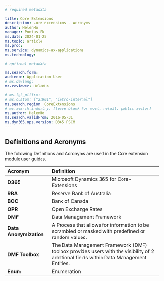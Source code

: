 ```yaml
---
# required metadata

title: Core Extensions
description: Core Extensions - Acronyms
author: HelenHo
manager: Pontus Ek
ms.date: 2024-01-25
ms.topic: article
ms.prod: 
ms.service: dynamics-ax-applications
ms.technology: 

# optional metadata

ms.search.form:  
audience: Application User
# ms.devlang: 
ms.reviewer: HelenHo

# ms.tgt_pltfrm: 
# ms.custom: ["21901", "intro-internal"]
ms.search.region: CoreExtensions
# ms.search.industry: [leave blank for most, retail, public sector]
ms.author: HelenHo
ms.search.validFrom: 2016-05-31
ms.dyn365.ops.version: D365 FSCM
---
```


## Definitions and Acronyms

The following Definitions and Acronyms are used in the Core extension module user guides.

Acronym	    | Definition
:--         |:--
**D365**	  | Microsoft Dynamics 365 for Core-Extensions
**RBA**	    | Reserve Bank of Australia 
**BOC**	    | Bank of Canada 
**OPR**	    | Open Exchange Rates 
**DMF**	    | Data Management Framework
**Data Anonymization**	    | A Process that allows for information to be scrambled or masked with predefined or random values.
**DMF Toolbox**	    | The Data Management Framework (DMF) toolbox provides users with the visibility of 2 additional fields within Data Management Entities.
**Enum**	    | Enumeration 


